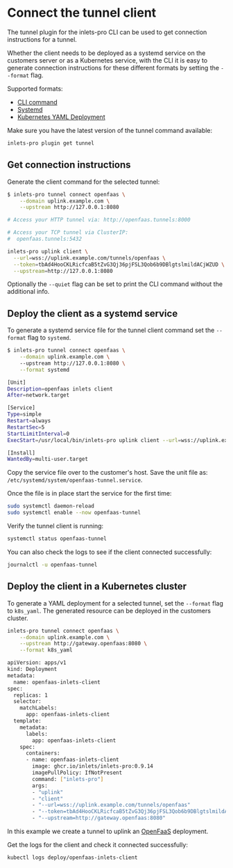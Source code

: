 # Connect the tunnel client

The tunnel plugin for the inlets-pro CLI can be used to get connection instructions for a tunnel.

Whether the client needs to be deployed as a systemd service on the customers server or as a Kubernetes service, with the CLI it is easy to generate connection instructions for these different formats by setting the `--format` flag.

Supported formats:

- [CLI command](#get-connection-instructions)
- [Systemd](#deploy-the-client-as-a-systemd-service) 
- [Kubernetes YAML Deployment](#deploy-the-client-in-a-kubernetes-cluster)

Make sure you have the latest version of the tunnel command available:

```bash
inlets-pro plugin get tunnel
```

## Get connection instructions

Generate the client command for the selected tunnel:

```bash
$ inlets-pro tunnel connect openfaas \
    --domain uplink.example.com \
    --upstream http://127.0.0.1:8080

# Access your HTTP tunnel via: http://openfaas.tunnels:8000

# Access your TCP tunnel via ClusterIP: 
#  openfaas.tunnels:5432

inlets-pro uplink client \
  --url=wss://uplink.example.com/tunnels/openfaas \
  --token=tbAd4HooCKLRicfcaB5tZvG3Qj36pjFSL3Qob6b9DBlgtslmildACjWZUD \
  --upstream=http://127.0.0.1:8080
```

Optionally the `--quiet` flag can be set to print the CLI command without the additional info.

## Deploy the client as a systemd service

To generate a systemd service file for the tunnel client command set the `--format` flag to `systemd`. 

```bash
$ inlets-pro tunnel connect openfaas \
    --domain uplink.example.com \ 
    --upstream http://127.0.0.1:8080 \
    --format systemd

[Unit]
Description=openfaas inlets client
After=network.target

[Service]
Type=simple
Restart=always
RestartSec=5
StartLimitInterval=0
ExecStart=/usr/local/bin/inlets-pro uplink client --url=wss://uplink.example.com/tunnels/openfaas --token=tbAd4HooCKLRicfcaB5tZvG3Qj36pjFSL3Qob6b9DBlgtslmildACjWZUD --upstream=http://127.0.0.1:8080

[Install]
WantedBy=multi-user.target
```

Copy the service file over to the customer's host. Save the unit file as: `/etc/systemd/system/openfaas-tunnel.service`.

Once the file is in place start the service for the first time:

```bash
sudo systemctl daemon-reload
sudo systemctl enable --now openfaas-tunnel
```

Verify the tunnel client is running:

```bash
systemctl status openfaas-tunnel
```

You can also check the logs to see if the client connected successfully:

```bash
journalctl -u openfaas-tunnel
```

## Deploy the client in a Kubernetes cluster

To generate a YAML deployment for a selected tunnel, set the `--format` flag to `k8s_yaml`. The generated resource can be deployed in the customers cluster.

```bash
inlets-pro tunnel connect openfaas \
    --domain uplink.example.com \
    --upstream http://gateway.openfaas:8080 \
    --format k8s_yaml

apiVersion: apps/v1
kind: Deployment
metadata:
  name: openfaas-inlets-client
spec:
  replicas: 1
  selector:
    matchLabels:
      app: openfaas-inlets-client
  template:
    metadata:
      labels:
        app: openfaas-inlets-client
    spec:
      containers:
      - name: openfaas-inlets-client
        image: ghcr.io/inlets/inlets-pro:0.9.14
        imagePullPolicy: IfNotPresent
        command: ["inlets-pro"]
        args:
        - "uplink"
        - "client"
        - "--url=wss://uplink.example.com/tunnels/openfaas"
        - "--token=tbAd4HooCKLRicfcaB5tZvG3Qj36pjFSL3Qob6b9DBlgtslmildACjWZUD"
        - "--upstream=http://gateway.openfaas:8080"
```

In this example we create a tunnel to uplink an [OpenFaaS](https://www.openfaas.com/) deployment.

Get the logs for the client and check it connected successfully:

```bash
kubectl logs deploy/openfaas-inlets-client
```